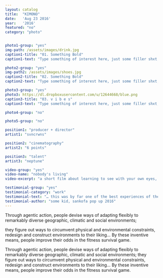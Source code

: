 ```yaml
---
layout: catalog
title:  "KIMONO"
date:   'Aug 23 2016'
year:	'2016'
featured: "no"
category: "photo"
 

photo1-group: "yes"
img-path: /assets/images/drink.jpg
caption1-title: "01. Something Bold"
caption1-text: "Type something of interest here, just some filler shxt, no one cares what this says anyway.  Just keep on typing, get it?!"

photo2-group: "yes"
img-path2: /assets/images/shoes.jpg
caption2-title: "02. Something Bold"
caption2-text: "Type something of interest here, just some filler shxt, no one cares what this says anyway.  Just keep on typing, get it?!"

photo3-group: "yes"
photo3: https://dl.dropboxusercontent.com/u/12644668/blue.png
caption3-title: "03. v i b e s"
caption3-text: "Type something of interest here, just some filler shxt, no one cares what this says anyway.  Just keep on typing, get it?!"

photo4-group: "no"

photo5-group: "no"

position1: "producer + director"
artist1: "svncrwns"

position2: "cinematography"
artist2: "6 points"

position3: "talent"
artist3: "neptune"

video-group: "yes"
video-name: "nobody's living"
video-excerpt: "a short film about learning to see with your own eyes, sounds trivial but be amazed at what you can see for yourself"

testimonial-group: "yes"
testimonial-category: "work"
testimonial-text: "… this was by far one of the best experiences of the entire school year."
testimonial-author: "some kid, sankofa pop up 2016"
---
```



Through agentic action, people devise ways of adapting flexibly to remarkably diverse geographic, climatic and social environments; 


they figure out ways to circumvent physical and environmental constraints, redesign and construct environments to their liking… By these inventive means, people improve their odds in the fitness survival game.  

Through agentic action, people devise ways of adapting flexibly to remarkably diverse geographic, climatic and social environments; they figure out ways to circumvent physical and environmental constraints, redesign and construct environments to their liking… By these inventive means, people improve their odds in the fitness survival game.  